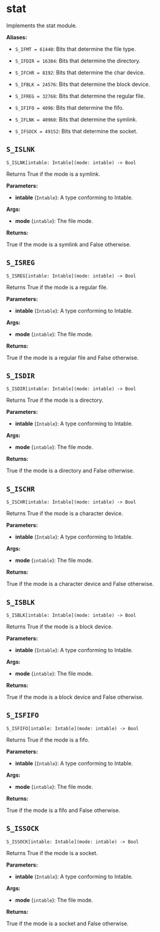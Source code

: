 # stat

Implements the stat module.

**Aliases:**

- ​`S_IFMT = 61440`: Bits that determine the file type.

- ​`S_IFDIR = 16384`: Bits that determine the directory.

- ​`S_IFCHR = 8192`: Bits that determine the char device.

- ​`S_IFBLK = 24576`: Bits that determine the block device.

- ​`S_IFREG = 32768`: Bits that determine the regular file.

- ​`S_IFIFO = 4096`: Bits that determine the fifo.

- ​`S_IFLNK = 40960`: Bits that determine the symlink.

- ​`S_IFSOCK = 49152`: Bits that determine the socket.

## `S_ISLNK`

`S_ISLNK[intable: Intable](mode: intable) -> Bool`

Returns True if the mode is a symlink.

**Parameters:**

- ​**intable** (`Intable`): A type conforming to Intable.

**Args:**

- ​**mode** (`intable`): The file mode.

**Returns:**

True if the mode is a symlink and False otherwise.

## `S_ISREG`

`S_ISREG[intable: Intable](mode: intable) -> Bool`

Returns True if the mode is a regular file.

**Parameters:**

- ​**intable** (`Intable`): A type conforming to Intable.

**Args:**

- ​**mode** (`intable`): The file mode.

**Returns:**

True if the mode is a regular file and False otherwise.

## `S_ISDIR`

`S_ISDIR[intable: Intable](mode: intable) -> Bool`

Returns True if the mode is a directory.

**Parameters:**

- ​**intable** (`Intable`): A type conforming to Intable.

**Args:**

- ​**mode** (`intable`): The file mode.

**Returns:**

True if the mode is a directory and False otherwise.

## `S_ISCHR`

`S_ISCHR[intable: Intable](mode: intable) -> Bool`

Returns True if the mode is a character device.

**Parameters:**

- ​**intable** (`Intable`): A type conforming to Intable.

**Args:**

- ​**mode** (`intable`): The file mode.

**Returns:**

True if the mode is a character device and False otherwise.

## `S_ISBLK`

`S_ISBLK[intable: Intable](mode: intable) -> Bool`

Returns True if the mode is a block device.

**Parameters:**

- ​**intable** (`Intable`): A type conforming to Intable.

**Args:**

- ​**mode** (`intable`): The file mode.

**Returns:**

True if the mode is a block device and False otherwise.

## `S_ISFIFO`

`S_ISFIFO[intable: Intable](mode: intable) -> Bool`

Returns True if the mode is a fifo.

**Parameters:**

- ​**intable** (`Intable`): A type conforming to Intable.

**Args:**

- ​**mode** (`intable`): The file mode.

**Returns:**

True if the mode is a fifo and False otherwise.

## `S_ISSOCK`

`S_ISSOCK[intable: Intable](mode: intable) -> Bool`

Returns True if the mode is a socket.

**Parameters:**

- ​**intable** (`Intable`): A type conforming to Intable.

**Args:**

- ​**mode** (`intable`): The file mode.

**Returns:**

True if the mode is a socket and False otherwise.